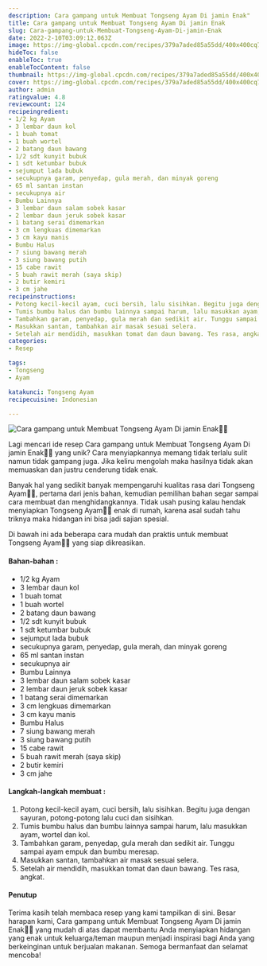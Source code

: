 ```yaml
---
description: Cara gampang untuk Membuat Tongseng Ayam Di jamin Enak"
title: Cara gampang untuk Membuat Tongseng Ayam Di jamin Enak
slug: Cara-gampang-untuk-Membuat-Tongseng-Ayam-Di-jamin-Enak
date: 2022-2-10T03:09:12.063Z
image: https://img-global.cpcdn.com/recipes/379a7aded85a55dd/400x400cq70/photo.jpg
hideToc: false
enableToc: true
enableTocContent: false
thumbnail: https://img-global.cpcdn.com/recipes/379a7aded85a55dd/400x400cq70/photo.jpg
cover: https://img-global.cpcdn.com/recipes/379a7aded85a55dd/400x400cq70/photo.jpg
author: admin
ratingvalue: 4.8
reviewcount: 124
recipeingredient:
- 1/2 kg Ayam
- 3 lembar daun kol
- 1 buah tomat
- 1 buah wortel
- 2 batang daun bawang
- 1/2 sdt kunyit bubuk
- 1 sdt ketumbar bubuk
- sejumput lada bubuk
- secukupnya garam, penyedap, gula merah, dan minyak goreng
- 65 ml santan instan
- secukupnya air
- Bumbu Lainnya
- 3 lembar daun salam sobek kasar
- 2 lembar daun jeruk sobek kasar
- 1 batang serai dimemarkan
- 3 cm lengkuas dimemarkan
- 3 cm kayu manis
- Bumbu Halus
- 7 siung bawang merah
- 3 siung bawang putih
- 15 cabe rawit
- 5 buah rawit merah (saya skip)
- 2 butir kemiri
- 3 cm jahe
recipeinstructions:
- Potong kecil-kecil ayam, cuci bersih, lalu sisihkan. Begitu juga dengan sayuran, potong-potong lalu cuci dan sisihkan.
- Tumis bumbu halus dan bumbu lainnya sampai harum, lalu masukkan ayam, wortel dan kol.
- Tambahkan garam, penyedap, gula merah dan sedikit air. Tunggu sampai ayam empuk dan bumbu meresap.
- Masukkan santan, tambahkan air masak sesuai selera.
- Setelah air mendidih, masukkan tomat dan daun bawang. Tes rasa, angkat.
categories:
- Resep

tags:
- Tongseng
- Ayam

katakunci: Tongseng Ayam
recipecuisine: Indonesian

---
```


![Cara gampang untuk Membuat Tongseng Ayam Di jamin Enak👩‍🍳](https://img-global.cpcdn.com/recipes/379a7aded85a55dd/400x400cq70/photo.jpg)

Lagi mencari ide resep Cara gampang untuk Membuat Tongseng Ayam Di jamin Enak👩‍🍳 yang unik? Cara menyiapkannya memang tidak terlalu sulit namun tidak gampang juga. Jika keliru mengolah maka hasilnya tidak akan memuaskan dan justru cenderung tidak enak.

Banyak hal yang sedikit banyak mempengaruhi kualitas rasa dari Tongseng Ayam👩‍🍳, pertama dari jenis bahan, kemudian pemilihan bahan segar sampai cara membuat dan menghidangkannya. Tidak usah pusing kalau hendak menyiapkan Tongseng Ayam👩‍🍳 enak di rumah, karena asal sudah tahu triknya maka hidangan ini bisa jadi sajian spesial.

Di bawah ini ada beberapa cara mudah dan praktis untuk membuat Tongseng Ayam👩‍🍳 yang siap dikreasikan.

<!--inarticleads1-->

#### Bahan-bahan :

- 1/2 kg Ayam
- 3 lembar daun kol
- 1 buah tomat
- 1 buah wortel
- 2 batang daun bawang
- 1/2 sdt kunyit bubuk
- 1 sdt ketumbar bubuk
- sejumput lada bubuk
- secukupnya garam, penyedap, gula merah, dan minyak goreng
- 65 ml santan instan
- secukupnya air
- Bumbu Lainnya
- 3 lembar daun salam sobek kasar
- 2 lembar daun jeruk sobek kasar
- 1 batang serai dimemarkan
- 3 cm lengkuas dimemarkan
- 3 cm kayu manis
- Bumbu Halus
- 7 siung bawang merah
- 3 siung bawang putih
- 15 cabe rawit
- 5 buah rawit merah (saya skip)
- 2 butir kemiri
- 3 cm jahe

<!--inarticleads2-->

#### Langkah-langkah membuat :

1. Potong kecil-kecil ayam, cuci bersih, lalu sisihkan. Begitu juga dengan sayuran, potong-potong lalu cuci dan sisihkan.
1. Tumis bumbu halus dan bumbu lainnya sampai harum, lalu masukkan ayam, wortel dan kol.
1. Tambahkan garam, penyedap, gula merah dan sedikit air. Tunggu sampai ayam empuk dan bumbu meresap.
1. Masukkan santan, tambahkan air masak sesuai selera.
1. Setelah air mendidih, masukkan tomat dan daun bawang. Tes rasa, angkat.

#### Penutup

Terima kasih telah membaca resep yang kami tampilkan di sini. Besar harapan kami, Cara gampang untuk Membuat Tongseng Ayam Di jamin Enak👩‍🍳 yang mudah di atas dapat membantu Anda menyiapkan hidangan yang enak untuk keluarga/teman maupun menjadi inspirasi bagi Anda yang berkeinginan untuk berjualan makanan. Semoga bermanfaat dan selamat mencoba!